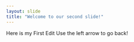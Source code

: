 ```yaml
---
layout: slide
title: "Welcome to our second slide!"
---
```

Here is my First Edit
Use the left arrow to go back!
